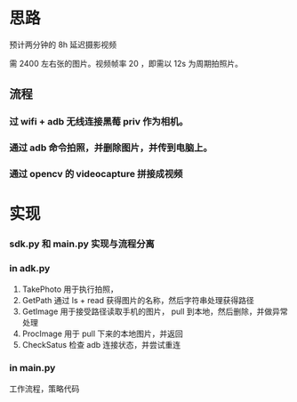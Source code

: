 # 思路
预计两分钟的 8h 延迟摄影视频

需 2400 左右张的图片。视频帧率 20 ，即需以 12s 为周期拍照片。

## 流程
### 过 wifi + adb 无线连接黑莓 priv 作为相机。
### 通过 adb 命令拍照，并删除图片，并传到电脑上。
### 通过 opencv 的 videocapture 拼接成视频

# 实现
### sdk.py 和 main.py 实现与流程分离
### in adk.py
1. TakePhoto 用于执行拍照，
2. GetPath 通过 ls + read 获得图片的名称，然后字符串处理获得路径
3. GetImage 用于接受路径读取手机的图片， pull 到本地，然后删除，并做异常处理 
4. ProcImage 用于 pull 下来的本地图片，并返回
5. CheckSatus 检查 adb 连接状态，并尝试重连

### in main.py
工作流程，策略代码